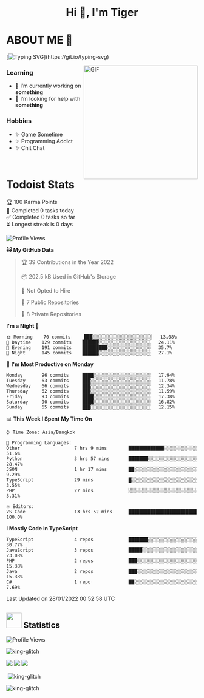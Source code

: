 <h1 align="center">Hi 👋, I'm Tiger</h1>




# ABOUT ME 💬

[![Typing SVG](https://readme-typing-svg.herokuapp.com?color=22F771&vCenter=true&lines=A+perssionate+developer+from+nowhere.)](https://git.io/typing-svg)

<img hight="200px" width="300px" alt="GIF" align="right" src="https://media.giphy.com/media/LmNwrBhejkK9EFP504/giphy.gif">

### Learning
- 🔭 I’m currently working on **something**
- 🤝 I’m looking for help with **something**

### Hobbies
- ✨ Game Sometime
- ✨ Programming Addict
- ✨ Chit Chat

</br>


# Todoist Stats

<!-- TODO-IST:START -->
🏆  100 Karma Points           
🌸  Completed 0 tasks today           
✅  Completed 0 tasks so far           
⏳  Longest streak is 0 days
<!-- TODO-IST:END -->

<!--START_SECTION:waka-->
![Profile Views](http://img.shields.io/badge/Profile%20Views-5-blue)

**🐱 My GitHub Data** 

> 🏆 39 Contributions in the Year 2022
 > 
> 📦 202.5 kB Used in GitHub's Storage 
 > 
> 🚫 Not Opted to Hire
 > 
> 📜 7 Public Repositories 
 > 
> 🔑 8 Private Repositories  
 > 
**I'm a Night 🦉** 

```text
🌞 Morning    70 commits     ███░░░░░░░░░░░░░░░░░░░░░░   13.08% 
🌆 Daytime    129 commits    ██████░░░░░░░░░░░░░░░░░░░   24.11% 
🌃 Evening    191 commits    █████████░░░░░░░░░░░░░░░░   35.7% 
🌙 Night      145 commits    ██████░░░░░░░░░░░░░░░░░░░   27.1%

```
📅 **I'm Most Productive on Monday** 

```text
Monday       96 commits     ████░░░░░░░░░░░░░░░░░░░░░   17.94% 
Tuesday      63 commits     ███░░░░░░░░░░░░░░░░░░░░░░   11.78% 
Wednesday    66 commits     ███░░░░░░░░░░░░░░░░░░░░░░   12.34% 
Thursday     62 commits     ███░░░░░░░░░░░░░░░░░░░░░░   11.59% 
Friday       93 commits     ████░░░░░░░░░░░░░░░░░░░░░   17.38% 
Saturday     90 commits     ████░░░░░░░░░░░░░░░░░░░░░   16.82% 
Sunday       65 commits     ███░░░░░░░░░░░░░░░░░░░░░░   12.15%

```


📊 **This Week I Spent My Time On** 

```text
⌚︎ Time Zone: Asia/Bangkok

💬 Programming Languages: 
Other                    7 hrs 9 mins        █████████████░░░░░░░░░░░░   51.6% 
Python                   3 hrs 57 mins       ███████░░░░░░░░░░░░░░░░░░   28.47% 
JSON                     1 hr 17 mins        ██░░░░░░░░░░░░░░░░░░░░░░░   9.29% 
TypeScript               29 mins             █░░░░░░░░░░░░░░░░░░░░░░░░   3.55% 
PHP                      27 mins             ░░░░░░░░░░░░░░░░░░░░░░░░░   3.31%

🔥 Editors: 
VS Code                  13 hrs 52 mins      █████████████████████████   100.0%

```

**I Mostly Code in TypeScript** 

```text
TypeScript               4 repos             ███████░░░░░░░░░░░░░░░░░░   30.77% 
JavaScript               3 repos             █████░░░░░░░░░░░░░░░░░░░░   23.08% 
PHP                      2 repos             ███░░░░░░░░░░░░░░░░░░░░░░   15.38% 
Java                     2 repos             ███░░░░░░░░░░░░░░░░░░░░░░   15.38% 
C#                       1 repo              ██░░░░░░░░░░░░░░░░░░░░░░░   7.69%

```



 Last Updated on 28/01/2022 00:52:58 UTC
<!--END_SECTION:waka-->

## <img height="40" src="https://raw.githubusercontent.com/innng/innng/master/assets/kyubey.gif"/> Statistics

![Profile Views](https://komarev.com/ghpvc/?username=king-glitch)  

<p align="left"> 
 <a href="https://github.com/ryo-ma/github-profile-trophy">
  <img src="https://github-profile-trophy.vercel.app/?username=king-glitch&theme=dracula" alt="king-glitch" />
 </a> </p>

![](https://github-profile-summary-cards.vercel.app/api/cards/profile-details?username=king-glitch&theme=dracula)
![](https://github-profile-summary-cards.vercel.app/api/cards/stats?username=king-glitch&theme=dracula) 
![](https://github-profile-summary-cards.vercel.app/api/cards/productive-time?username=king-glitch&theme=dracula)


<p>&nbsp;<img align="center" src="https://github-readme-stats.vercel.app/api?username=king-glitch&theme=dracula" alt="king-glitch" /></p>

<p><img align="center" src="https://github-readme-streak-stats.herokuapp.com/?user=king-glitch&theme=dracula" alt="king-glitch" /></p>
